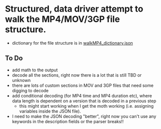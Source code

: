 # Structured, data driver attempt to walk the MP4/MOV/3GP file structure.

- dictionary for the file structure is in [walkMP4_dictionary.json](./walkMP4_dictionary.json)


To Do
-----

- add math to the output
- decode all the sections, right now there is a lot that is still TBD or unknown
- there are lots of custom sections in MOV and 3GP files that need some digging to decode
- add conditional decoding (for MP4 time and MP4 duration etc), where data length is dependent on a version that is decoded in a previous step
    - this might start working when I get the moth working (i.e. assigning variables inside the JSON file).
- I need to make the JSON decoding "better", right now you can't use any keywords in the description fields or the parser breaks!!